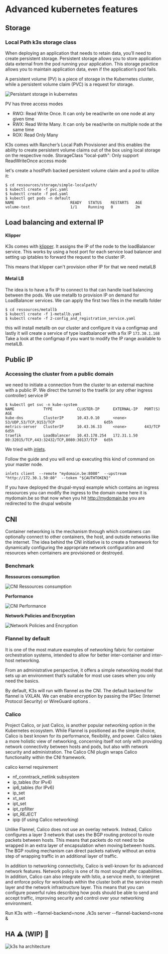 # Advanced kubernetes features

## Storage

### Local Path k3s storage class

When deploying an application that needs to retain data, you’ll need to create persistent storage. Persistent storage allows you to store application data external from the pod running your application. This storage practice allows you to maintain application data, even if the application’s pod fails.

A persistent volume (PV) is a piece of storage in the Kubernetes cluster, while a persistent volume claim (PVC) is a request for storage.

![Persistant storage in kubernetes](ressources/storage/simple-localpath/persistentstorage.png)

PV has three access modes

- RWO: Read Write Once. It can only be read/write on one node at any given time
- RWX: Read Write Many. It can only be read/write on multiple node at the same time
- ROX: Read Only Many

K3s comes with Rancher’s Local Path Provisioner and this enables the ability to create persistent volume claims out of the box using local storage on the respective node.
StorageClass "local-path": Only support ReadWriteOnce access mode

let's create a hostPath backed persistent volume claim and a pod to utilize it:

```
$ cd ressources/storage/simple-localpath/
$ kubectl create -f pvc.yaml
$ kubectl create -f pod.yaml
$ kubectl get pods -n default
NAME                         READY   STATUS    RESTARTS   AGE
volume-test                  1/1     Running   0          2m

```

## Load balancing and external IP

#### Klipper

K3s comes with [klipper](https://github.com/rancher/klipper-lb). It assigns the IP of the node to the loadBalancer service. This works by using a host port for each service load balancer and setting up iptables to forward the request to the cluster IP.

This means that klipper can't provision other IP for that we need metalLB

#### Metal LB

The idea is to have a fix IP to connect to that can handle load balancing between the pods. We use metallb to provision IP on demand for LoadBalancer services.
We can apply the first two files in the metallb folder

```
$ cd ressources/metallb
$ kubectl create -f 1-metallb.yaml
$ kubectl create -f 2-config_and_registration_service.yaml
```

this will install metallb on our cluster and configure it via a configmap
and lastly it will create a service of type loadbalancer with a fix IP `173.30.1.168`
Take a look at the configmap if you want to modify the IP range available to metalLB.

## Public IP

### Accessing the cluster from a public domain

we need to initiate a connection from the cluster to an external machine with a public IP. We direct the tunnel to the traefik (or any other ingress controller) service IP

```
$ kubectl get svc -n kube-system
NAME             TYPE           CLUSTER-IP      EXTERNAL-IP   PORT(S)                                     AGE
kube-dns         ClusterIP      10.43.0.10      <none>        53/UDP,53/TCP,9153/TCP                      6d5h
metrics-server   ClusterIP      10.43.36.33     <none>        443/TCP                                     6d5h
traefik          LoadBalancer   10.43.178.254   172.31.1.50   80:32015/TCP,443:32432/TCP,8080:30137/TCP   6d5h
```

We tried with [inlets](https://github.com/inlets/inlets).

Follow the guide and you will end up executing this kind of command on your master node.

```
inlets client  --remote "mydomain.be:8080"  --upstream "http://172.30.1.50:80"  --token "${AUTHTOKEN}"
```

If you have deployed the drupal-mysql example which contains an ingress ressources you can modify the ingress to the domain name here it is mydomain.be so that now when you hit http://mydomain.be you are redirected to the drupal website

## CNI

Container networking is the mechanism through which containers can optionally connect to other containers, the host, and outside networks like the internet.
The idea behind the CNI initiative is to create a framework for dynamically configuring the appropriate network configuration and resources when containers are provisioned or destroyed.

### Benchmark

**Ressources consumption**

![CNI Ressources consumption](ressources/cni/ressource_consumption.png)

**Performance**

![CNI Performance](ressources/cni/CNIPerf.png)

**Network Policies and Encryption**

![Network Policies and Encryption](ressources/cni/networkpolicies_encryption.png)

### Flannel by default

It is one of the most mature examples of networking fabric for container orchestration systems, intended to allow for better inter-container and inter-host networking.

From an administrative perspective, it offers a simple networking model that sets up an environment that’s suitable for most use cases when you only need the basics.

By default, K3s will run with flannel as the CNI.
The default backend for flannel is VXLAN. We can enable encryption by passing the IPSec (Internet Protocol Security) or WireGuard options .

### Calico

Project Calico, or just Calico, is another popular networking option in the Kubernetes ecosystem. While Flannel is positioned as the simple choice, Calico is best known for its performance, flexibility, and power. Calico takes a more holistic view of networking, concerning itself not only with providing network connectivity between hosts and pods, but also with network security and administration. The Calico CNI plugin wraps Calico functionality within the CNI framework.

calico kernel requirement

- nf_conntrack_netlink subsystem
- ip_tables (for IPv4)
- ip6_tables (for IPv6)
- ip_set
- xt_set
- ipt_set
- ipt_rpfilter
- ipt_REJECT
- ipip (if using Calico networking)

Unlike Flannel, Calico does not use an overlay network. Instead, Calico configures a layer 3 network that uses the BGP routing protocol to route packets between hosts. This means that packets do not need to be wrapped in an extra layer of encapsulation when moving between hosts. The BGP routing mechanism can direct packets natively without an extra step of wrapping traffic in an additional layer of traffic.

In addition to networking connectivity, Calico is well-known for its advanced network features. Network policy is one of its most sought after capabilities. In addition, Calico can also integrate with Istio, a service mesh, to interpret and enforce policy for workloads within the cluster both at the service mesh layer and the network infrastructure layer. This means that you can configure powerful rules describing how pods should be able to send and accept traffic, improving security and control over your networking environment.

Run K3s with --flannel-backend=none
./k3s server --flannel-backend=none &

## HA :warning: (WIP) :construction_worker:

![k3s ha architecture](ressources/ha/k3s-ha-architecture.svg)
